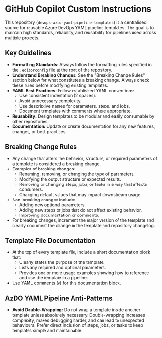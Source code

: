 ﻿# GitHub Copilot Custom Instructions

This repository (`devops-azdo-yaml-pipeline-templates`) is a centralised source for reusable Azure DevOps YAML pipeline templates. The goal is to maintain high standards, reliability, and reusability for pipelines used across multiple projects.

## Key Guidelines

- **Formatting Standards:** Always follow the formatting rules specified in the `.editorconfig` file at the root of the repository.
- **Understand Breaking Changes:** See the "Breaking Change Rules" section below for what constitutes a breaking change. Always check these rules before modifying existing templates.
- **YAML Best Practices:** Follow established YAML conventions:
  - Use consistent indentation (2 spaces).
  - Avoid unnecessary complexity.
  - Use descriptive names for parameters, steps, and jobs.
  - Document templates with comments where appropriate.
- **Reusability:** Design templates to be modular and easily consumable by other repositories.
- **Documentation:** Update or create documentation for any new features, changes, or best practices.

## Breaking Change Rules

- Any change that alters the behavior, structure, or required parameters of a template is considered a breaking change.
- Examples of breaking changes:
  - Renaming, removing, or changing the type of parameters.
  - Modifying the output structure or expected results.
  - Removing or changing steps, jobs, or tasks in a way that affects consumers.
  - Changing default values that may impact downstream usage.
- Non-breaking changes include:
  - Adding new optional parameters.
  - Adding new steps or jobs that do not affect existing behavior.
  - Improving documentation or comments.
- For breaking changes, increment the major version of the template and clearly document the change in the template and repository changelog.

## Template File Documentation

- At the top of every template file, include a short documentation block that:
  - Clearly states the purpose of the template.
  - Lists any required and optional parameters.
  - Provides one or more usage examples showing how to reference and use the template in a pipeline.
- Use YAML comments (`#`) for this documentation block.

## AzDO YAML Pipeline Anti-Patterns

- **Avoid Double-Wrapping:** Do not wrap a template inside another template unless absolutely necessary. Double-wrapping increases complexity, makes debugging harder, and can lead to unexpected behaviours. Prefer direct inclusion of steps, jobs, or tasks to keep templates simple and maintainable.
